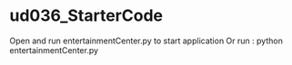 # ud036_StarterCode
Open and run entertainmentCenter.py to start application
Or run : python entertainmentCenter.py
